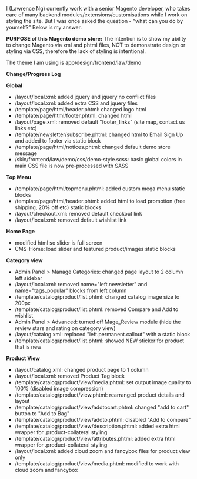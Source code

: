 
<p>I (Lawrence Ng) currently work with a senior Magento developer, who takes care of many backend modules/extensions/customisations while I work on styling the site.
But I was once asked the question - "what can you do by yourself?" Below is my answer.</p>

<p><strong>PURPOSE of this Magento demo store:</strong>
The intention is to show my ability to change Magento via xml and phtml files, NOT to demonstrate design or styling via CSS, 
therefore the lack of styling is intentional.</p>

<p>The theme I am using is app/design/frontend/law/demo</p>

<p><strong>Change/Progress Log</strong></p>

<strong>Global</strong>
<ul>
<li>/layout/local.xml: added jquery and jquery no conflict files</li>
<li>/layout/local.xml: added extra CSS and jquery files</li>
<li>/template/page/html/header.phtml: changed logo html</li>
<li>/template/page/html/footer.phtml: changed html</li>
<li>/layout/page.xml: removed  default "footer_links" (site map, contact us links etc)</li>
<li>/template/newsletter/subscribe.phtml: changed html to Email Sign Up and added to footer via static block</li>
<li>/template/page/html/notices.phtml: changed default demo store message</li>
<li>/skin/frontend/law/demo/css/demo-style.scss: basic global colors in main CSS file is now pre-processed with SASS</li> 
</ul>

<strong>Top Menu</strong>
<ul>
<li>/template/page/html/topmenu.phtml: added custom mega menu static blocks</li>
<li>/template/page/html/header.phtml: added html to load promotion (free shipping, 20% off etc) static blocks</li>
<li>/layout/checkout.xml: removed default checkout link</li>
<li>/layout/local.xml: removed default wishlist link</li>
</ul>

<strong>Home Page</strong>
<ul>
<li>modified html so slider is full screen</li>
<li>CMS-Home: load slider and featured product/images static blocks</li>
</ul>

<strong>Category view</strong>
<ul>
<li>Admin Panel > Manage Categories: changed page layout to 2 column left sidebar</li>
<li>/layout/local.xml: removed name="left.newsletter" and name="tags_popular" blocks from left column</li>
<li>/template/catalog/product/list.phtml: changed catalog image size to 200px</li>
<li>/template/catalog/product/list.phtml: removed Compare and Add to wishlist</li>
<li>Admin Panel > Advanced: turned off Mage_Review module (hide the review stars and rating on category view)</li>
<li>/layout/catalog.xml: replaced "left.permanent.callout" with a static block</li>
<li>/template/catalog/product/list.phtml: showed NEW sticker for product that is new</li>
</ul>

<strong>Product View</strong>
<ul>
<li>/layout/catalog.xml: changed product page to 1 column</li>
<li>/layout/local.xml: removed Product Tag block</li>
<li>/template/catalog/product/view/media.phtml: set output image quality to 100% (disabled image compression)</li>
<li>/template/catalog/product/view.phtml: rearranged product details and layout</li>
<li>/template/catalog/product/view/addtocart.phtml: changed "add to cart" button to "Add to Bag"</li>
<li>/template/catalog/product/view/addto.phtml: disabled "Add to compare"</li>
<li>/template/catalog/product/view/description.phtml: added extra html wrapper for .product-collateral styling</li>
<li>/template/catalog/product/view/attributes.phtml: added extra html wrapper for .product-collateral styling</li>
<li>/layout/local.xml: added cloud zoom and fancybox files for product view only</li>
<li>/template/catalog/product/view/media.phtml: modified to work with cloud zoom and fancybox</li>
</ul>